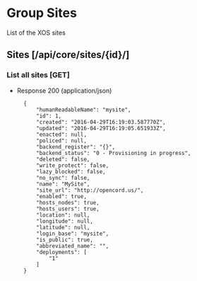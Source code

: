 # Group Sites

List of the XOS sites

## Sites [/api/core/sites/{id}/]

### List all sites [GET]

+ Response 200 (application/json)

        {
            "humanReadableName": "mysite",
            "id": 1,
            "created": "2016-04-29T16:19:03.587770Z",
            "updated": "2016-04-29T16:19:05.651933Z",
            "enacted": null,
            "policed": null,
            "backend_register": "{}",
            "backend_status": "0 - Provisioning in progress",
            "deleted": false,
            "write_protect": false,
            "lazy_blocked": false,
            "no_sync": false,
            "name": "MySite",
            "site_url": "http://opencord.us/",
            "enabled": true,
            "hosts_nodes": true,
            "hosts_users": true,
            "location": null,
            "longitude": null,
            "latitude": null,
            "login_base": "mysite",
            "is_public": true,
            "abbreviated_name": "",
            "deployments": [
                "1"
            ]
        }